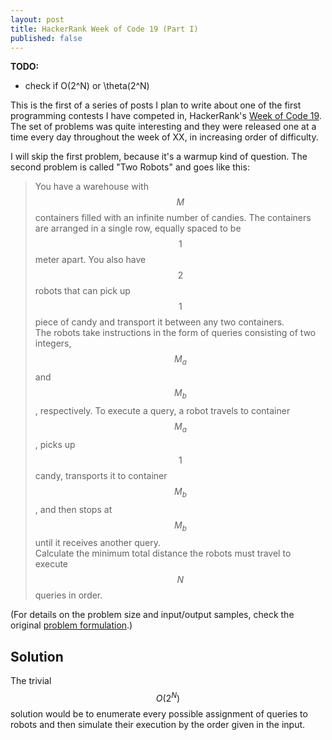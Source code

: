 ```yaml
---
layout: post
title: HackerRank Week of Code 19 (Part I)
published: false 
---
```


**TODO:**
* check if O(2^N) or \theta(2^N)

This is the first of a series of posts I plan to write about one of the first programming contests I have competed in, HackerRank's [Week of Code 19](XXX). The set of problems was quite interesting and they were released one at a time every day throughout the week of XX, in increasing order of difficulty.

I will skip the first problem, because it's a warmup kind of question. The second problem is called "Two Robots" and goes like this: 

> You have a warehouse with $$M$$ containers filled with an infinite number of candies. The containers are arranged in a single row, equally spaced to be $$1$$ meter apart. You also have $$2$$ robots that can pick up $$1$$ piece of candy and transport it between any two containers.  
The robots take instructions in the form of queries consisting of two integers, $$M_a$$ and $$M_b$$, respectively. To execute a query, a robot travels to container $$M_a$$, picks up $$1$$ candy, transports it to container $$M_b$$, and then stops at $$M_b$$ until it receives another query.  
Calculate the minimum total distance the robots must travel to execute $$N$$ queries in order.

(For details on the problem size and input/output samples, check the original [problem formulation](XXX).)

## Solution
The trivial $$O(2^N)$$ solution would be to enumerate every possible assignment of queries to robots and then simulate their execution by the order given in the input. 
